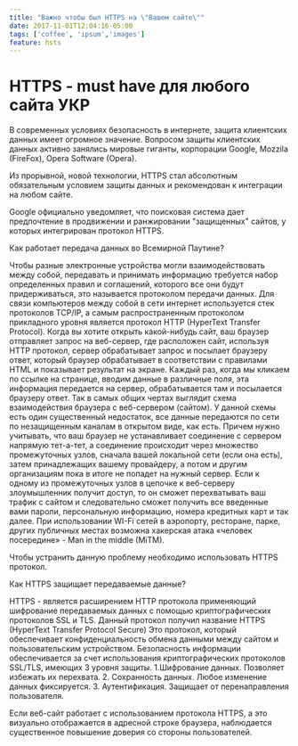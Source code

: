 ```yaml
---
title: "Важно чтобы был HTTPS на \"Вашем сайте\""
date: 2017-11-01T12:04:16-05:00
tags: ['coffee', 'ipsum','images']
feature: hsts
---
```


# HTTPS - must have для любого сайта УКР

В современных условиях безопасность в интернете, защита клиентских данных имеет огромное значение. 
Вопросом защиты клиентских данных активно занялись мировые гиганты,  корпорации Google, Mozzila (FireFox), Opera Software (Opera).   

Из прорывной, новой технологии, HTTPS стал абсолютным обязательным условием защиты данных и рекомендован к интеграции на любом сайте. 

Google официально уведомляет, что поисковая система дает предпочтение в продвижении и ранжировании "защищенных" сайтов, у которых интегрирован протокол HTTPS.  
 
Как работает передача данных во Всемирной Паутине?
 
Чтобы разные электронные устройства могли взаимодействовать между собой, передавать и принимать информацию требуется набор определенных правил и соглашений, которого все они будут придерживаться, это называется протоколом передачи данных. Для связи компьютеров между собой в сети интернет используется стек протоколов TCP/IP, а самым распространенным протоколом прикладного уровня является протокол HTTP (HyperText Transfer Prоtocоl).
Когда вы хотите открыть какой-нибудь сайт, ваш браузер отправляет запрос на веб-сервер, где расположен сайт, используя HTTP протокол, сервер обрабатывает запрос и посылает браузеру ответ, который браузер обрабатывает в соответствии с правилами HTML и показывает результат на экране. Каждый раз, когда мы кликаем по ссылке на странице, вводим данные в различные поля, эта информация передается на сервер, обрабатывается там и посылается браузеру ответ. Так в самых общих чертах выглядит схема взаимодействия браузера с веб-сервером (сайтом).
У данной схемы есть один существенный недостаток, все данные передаются по сети по незащищенным каналам в открытом виде, как есть. Причем нужно учитывать, что ваш браузер не устанавливает соединение с сервером напрямую тет-а-тет, а соединение происходит через множество промежуточных узлов, сначала вашей локальной сети (если она есть), затем принадлежащих вашему провайдеру, а потом и другим организациям пока в итоге не попадет на нужный сервер. 
Если к одному из промежуточных узлов в цепочке к веб-серверу злоумышленник получит доступ, то он сможет перехватывать ваш трафик с сайтом и следовательно сможет получить все введенные вами пароли, персональную информацию, номера кредитных карт и так далее. При использовании WI-Fi сетей в аэропорту, ресторане, парке, других публичных местах возможна хакерская атака «человек посередине» - Man in the middle (MiTM).
 
Чтобы устранить данную проблему необходимо использовать HTTPS протокол. 
 
Как  HTTPS защищает передаваемые данные? 
 
HTTPS - является расширением HTTP протокола применяющий шифрование передаваемых данных с помощью криптографических протоколов SSL и TLS. Данный протокол получил название HTTPS (HyperText Transfer Protocol Secure) 
Это протокол, который обеспечивает конфиденциальность обмена данными между сайтом и пользовательским устройством. Безопасность информации обеспечивается за счет использования криптографических протоколов SSL/TLS, имеющих 3 уровня защиты.
      1.Шифрование данных. Позволяет избежать их перехвата.
      2. Сохранность данных. Любое изменение данных фиксируется.
     3. Аутентификация. Защищает от перенаправления пользователя.
 
Если веб-сайт работает с использованием протокола HTTPS, а это визуально отображается в адресной строке браузера, наблюдается существенное повышение доверия со стороны пользователей.